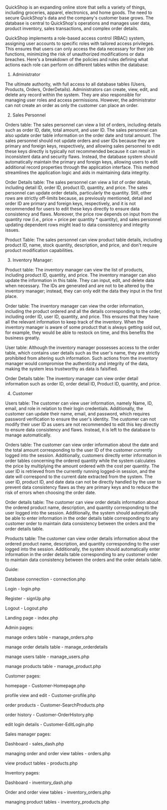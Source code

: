 QuickShop is an expanding online store that sells a variety of things, including groceries, apparel, electronics, and home goods. The need to secure QuickShop's data and the company's customer
base grows. The database is central to QuickShop's operations and manages user data, product inventory, sales transactions, and complex order details.

QuickShop implements a role-based access control (RBAC) system, assigning user accounts to specific roles with tailored access privileges. This ensures that users can only access the data necessary for 
their job functions, minimizing the risk of unauthorized modifications or data breaches. Here's a breakdown of the policies and rules defining what actions each role can perform on different tables within 
the database:

1. Administrator

The ultimate authority, with full access to all database tables (Users, Products, Orders, OrderDetails). Administrators can create, view, edit, and delete any record within the system. They are also
responsible for managing user roles and access permissions. However, the administrator can not create an order as only the customer can place an order.

2. Sales Personnel

Orders table: The sales personnel can view a list of orders, including details such as order ID, date, total amount, and user ID. The sales personnel can also update order table information on the order
date and total amount. The sales personnel should not update orders and user IDs because they are primary and foreign keys, respectively, and allowing sales personnel to edit these keys directly is
typically not recommended because it can result in inconsistent data and security flaws. Instead, the database system should automatically maintain the primary and foreign keys, allowing users to edit
additional record properties through the application interface. This method streamlines the application logic and aids in maintaining data integrity.

Order Details table: The sales personnel can view a list of order details, including detail ID, order ID, product ID, quantity, and price. The sales personnel can update order details, particularly the 
quantity. Still, other rows are strictly off-limits because, as previously mentioned, detail and order ID are primary and foreign keys, respectively, and it is not recommended for users to edit these keys 
directly to ensure data consistency and flaws. Moreover, the price row depends on input from the quantity row (i.e., price = price per quantity * quantity), and sales personnel updating dependent rows 
might lead to data consistency and integrity issues.

Product Table: The sales personnel can view product table details, including product ID, name, stock quantity, description, and price, and don't require product modification capabilities.

3. Inventory Manager:

Product table: The inventory manager can view the list of products, including product ID, quantity, and price. The inventory manager can also update the information in this table. They can input,
edit, and delete data when necessary. The IDs are generated and are not to be altered by the inventory manager; instead, they can only edit the data they input in the first place.

Order table: The inventory manager can view the order information, including the product ordered and all the details corresponding to the order, including order ID, user ID, quantity, and price. 
This ensures that they have all the relevant information to keep track of the inventory. When the inventory manager is aware of some product that is always getting sold out, for example, they would be able
to restock on time, and this benefits the business greatly.

User table: Although the inventory manager possesses access to the order table, which contains user details such as the user's name, they are strictly prohibited from altering such information. Such 
actions from the inventory manager would compromise the authenticity and integrity of the data, making the system less trustworthy as data is falsified.

Order Details table: The inventory manager can view order detail information such as order ID, order detail ID, Product ID, quantity, and price.

4. Customer

Users table: The customer can view user information, namely Name, ID, email, and role in relation to their login credentials. Additionally, the customer can update their name, email, and password, which 
requires password verification to ensure the user's identity. The customer can not modify their user ID as users are not recommended to edit this key directly to ensure data consistency and flaws. Instead,
it is left to the database to manage automatically.

Orders table: The customer can view order information about the date and the total amount corresponding to the user ID of the customer currently logged into the session. Additionally, customers directly 
enter information in order tables concerning the ordered quantity while the system calculates the price by multiplying the amount ordered with the cost per quantity. The user ID is retrieved from the 
currently running logged-in session, and the date will correspond to the current date extracted from the system. The user ID, product ID, and date data can not be directly handled by the user to prevent 
data consistency flaws as they are primary keys and to reduce the risk of errors when choosing the order date.

Order details table: The customer can view order details information about the ordered product name, description, and quantity corresponding to the user logged into the session. Additionally, the system 
should automatically be able to enter information in the order details table corresponding to any customer order to maintain data consistency between the orders and the order details table.

Products table: The customer can view order details information about the ordered product name, description, and quantity corresponding to the user logged into the session. Additionally, the system should 
automatically enter information in the order details table corresponding to any customer order to maintain data consistency between the orders and the order details table.



Guide:

Database connection - connection.php

Login - login.php

Register - signUp.php

Logout - Logout.php

Landing page - index.php 

Admin pages:

manage orders table - manage_orders.php

manage order details table - manage_orderdetails

manage users table - manage_users.php

manage products table - manage_product.php

Customer pages:

homepage - Customer-Homepage.php

profile view and edit - Customer-profile.php

order products - Customer-SearchProducts.php

order history - Customer-OrderHistory.php

edit login details - Customer-EditLogin.php

Sales manager pages:

Dashboard - sales_dash.php

managing order and order view tables - orders.php

view product tables - products.php

Inventory pages:

Dashboard - inventory_dash.php

Order and order view tables - inventory_orders.php

managing product tables - inventory_products.php
